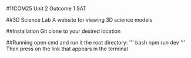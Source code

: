 #11COM25 Unit 2 Outcome 1 SAT

##3D Science Lab
A website for viewing 3D science models

##Installation
Git clone to your desired location

##Running
open cmd and run it the root directory:
''' bash
npm run dev
'''
Then press on the link that appears in the terminal
